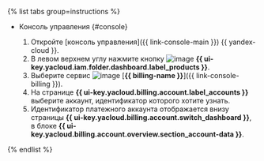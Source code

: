 {% list tabs group=instructions %}

- Консоль управления {#console}
  
  1. Откройте [консоль управления]({{ link-console-main }}) {{ yandex-cloud }}.
  1. В левом верхнем углу нажмите кнопку ![image](../../_assets/console-icons/dots-9.svg) **{{ ui-key.yacloud.iam.folder.dashboard.label_products }}**.
  1. Выберите сервис ![image](../../_assets/console-icons/credit-card.svg) [**{{ billing-name }}**]({{ link-console-billing }}).
  1. На странице **{{ ui-key.yacloud.billing.account.label_accounts }}** выберите аккаунт, идентификатор которого хотите узнать.
  1. Идентификатор платежного аккаунта отображается внизу страницы **{{ ui-key.yacloud.billing.account.switch_dashboard }}**, в блоке **{{ ui-key.yacloud.billing.account.overview.section_account-data }}**.

{% endlist %}
